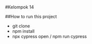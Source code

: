 #Kelompok 14

##How to run this project

-   git clone
-   npm install
-   npx cypress open / npm run cypress
